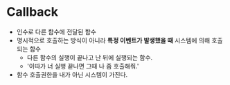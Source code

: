 # Callback

- 인수로 다른 함수에 전달된 함수
- 명시적으로 호출하는 방식이 아니라 **특정 이벤트가 발생했을 때** 시스템에 의해 호출되는 함수
  - 다른 함수의 실행이 끝나고 난 뒤에 실행되는 함수.
  - '이따가 너 실행 끝나면 그때 나 좀 호출해줘.'
- 함수 호출권한을 내가 아닌 시스템이 가진다.